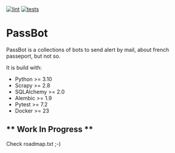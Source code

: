 [![lint](https://github.com/ychab/passbot/actions/workflows/lint.yaml/badge.svg)](https://github.com/ychab/passbot/actions/workflows/lint.yaml)
[![tests](https://raw.githubusercontent.com/ychab/passbot/badges/.badges/main/tests.svg)](https://github.com/ychab/passbot/actions/workflows/tests.yaml)

# PassBot

PassBot is a collections of bots to send alert by mail, about french passeport,
but not so.

It is build with:
* Python >= 3.10
* Scrapy >= 2.8
* SQLAlchemy >= 2.0
* Alembic >= 1.9
* Pytest >= 7.2
* Docker >= 23

## ** Work In Progress **

Check roadmap.txt ;-)
